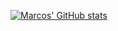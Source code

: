 [![Marcos' GitHub stats](https://github-readme-stats.vercel.app/api?username=marcosb74&count_private=true&show_icons=true)](https://github.com/anuraghazra/github-readme-stats)
